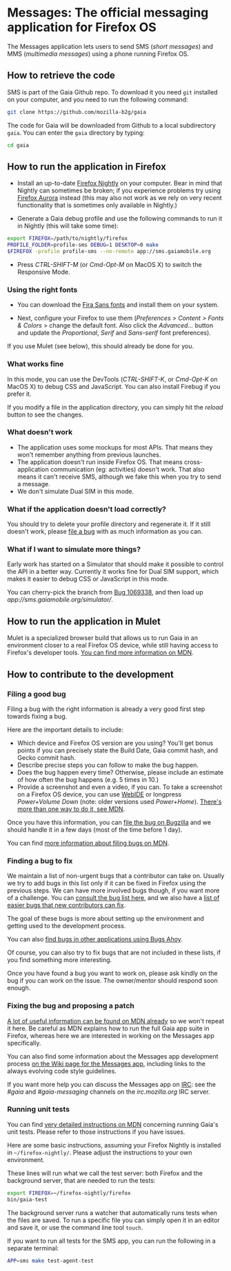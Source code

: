 Messages: The official messaging application for Firefox OS
============================================================

The Messages application lets users to send SMS (_short messages_) and MMS (_multimedia
messages_) using a phone running Firefox OS.

How to retrieve the code
------------------------
SMS is part of the Gaia Github repo. To download it you need `git` installed on
your computer, and you need to run the following command:

```bash
git clone https://github.com/mozilla-b2g/gaia
```

The code for Gaia will be downloaded from Github to a local subdirectory `gaia`.
You can enter the `gaia` directory by typing:

```bash
cd gaia
```

How to run the application in Firefox
-------------------------------------

* Install an up-to-date [Firefox Nightly](http://nightly.mozilla.org/) on your
  computer. Bear in mind that Nightly can sometimes be broken; if you experience
  problems try using [Firefox Aurora](https://www.mozilla.org/fr/firefox/channel/#aurora)
  instead (this may also not work as we rely on very recent functionality that is
  sometimes only available in Nightly.)

* Generate a Gaia debug profile and use the following commands to run it in
  Nightly (this will take some time):

```bash
export FIREFOX=/path/to/nightly/firefox
PROFILE_FOLDER=profile-sms DEBUG=1 DESKTOP=0 make
$FIREFOX -profile profile-sms --no-remote app://sms.gaiamobile.org
```

* Press _CTRL-SHIFT-M_ (or _Cmd-Opt-M_ on MacOS X) to switch the Responsive Mode.

### Using the right fonts

* You can download the [Fira Sans fonts](http://www.carrois.com/fira-3-1/#download)
  and install them on your system.

* Next, configure your Firefox to use them
(_Preferences > Content > Fonts & Colors_ > change the default font. Also click
the _Advanced..._ button and update the _Proportional_, _Serif_ and _Sans-serif_
font preferences).

If you use Mulet (see below), this should already be done for you.

### What works fine

In this mode, you can use the DevTools (_CTRL-SHIFT-K_, or _Cmd-Opt-K_ on MacOS
X) to debug CSS and JavaScript. You can also install Firebug if you prefer it.

If you modify a file in the application directory, you can simply hit the
_reload_ button to see the changes.

### What doesn't work

* The application uses some mockups for most APIs. That means they won't
  remember anything from previous launches.
* The application doesn't run inside Firefox OS. That means cross-application
  communication (eg: activities) doesn't work. That also means it can't receive
  SMS, although we fake this when you try to send a message.
* We don't simulate Dual SIM in this mode.

### What if the application doesn't load correctly?

You should try to delete your profile directory and regenerate it. If it still
doesn't work, please [file a bug](https://bugzilla.mozilla.org/enter_bug.cgi?product=Firefox%20OS&component=Gaia%3A%3ASMS&short_desc=[Messages]%20Running%20the%20application%20in%20Firefox%20is%20broken)
with as much information as you can.

### What if I want to simulate more things?

Early work has started on a Simulator that should make it possible to control
the API in a better way. Currently it works fine for Dual SIM
support, which makes it easier to debug CSS or JavaScript in this mode.

You can cherry-pick the branch from [Bug 1069338](https://bugzilla.mozilla.org/show_bug.cgi?id=1069338),
and then load up _app://sms.gaiamobile.org/simulator/_.

How to run the application in Mulet
-------------------
Mulet is a specialized browser build that allows us to run Gaia in an environment
closer to a real Firefox OS device, while still having access to Firefox's
developer tools. [You can find more information on
MDN](https://developer.mozilla.org/en-US/Firefox_OS/Developing_Gaia/Different_ways_to_run_Gaia#Using_Gaia_in_Firefox_Mulet).

How to contribute to the development
------------------------------------
### Filing a good bug

Filing a bug with the right information is already a very good first step
towards fixing a bug.

Here are the important details to include:

* Which device and Firefox OS version are you using? You'll get bonus points if
  you can precisely state the Build Date, Gaia commit hash, and Gecko commit hash.
* Describe precise steps you can follow to make the bug happen.
* Does the bug happen every time? Otherwise, please include an estimate of how
  often the bug happens (e.g. 5 times in 10.)
* Provide a screenshot and even a video, if you can. To take a screenshot on a
  Firefox OS device, you can use [WebIDE](https://developer.mozilla.org/en-US/docs/Tools/WebIDE)
  or longpress _Power+Volume Down_ (note: older
  versions used _Power+Home_). [There's more than one way to do
  it, see MDN](https://developer.mozilla.org/en-US/Firefox_OS/Debugging/taking_screenshots).

Once you have this information, you can [file the bug on
Bugzilla](https://bugzilla.mozilla.org/enter_bug.cgi?product=Firefox%20OS&component=Gaia%3A%3ASMS)
and we should handle it in a few days (most of the time before 1 day).

You can find [more information about filing bugs on
MDN](https://developer.mozilla.org/en-US/Firefox_OS/Developing_Firefox_OS/Filing_bugs_against_Firefox_OS).

### Finding a bug to fix

We maintain a list of non-urgent bugs that a contributor can take on. Usually we
try to add bugs in this list only if it can be fixed in Firefox using the
previous steps. We can have more involved bugs though, if you want more of a challenge. You can [consult the
bug list here](https://bugzilla.mozilla.org/buglist.cgi?f1=bug_mentor&o1=isnotempty&resolution=---&emailtype1=exact&query_format=advanced&emailassigned_to1=1&email1=nobody%40mozilla.org&component=Gaia%3A%3ASMS&product=Firefox%20OS),
and we also have a [list of easier bugs that new contributors can fix](https://bugzilla.mozilla.org/buglist.cgi?o1=isnotempty&emailtype1=exact&status_whiteboard_type=substring&emailassigned_to1=1&status_whiteboard=[good%20first%20bug]&email1=nobody%40mozilla.org&f1=bug_mentor&resolution=---&query_format=advanced&component=Gaia%3A%3ASMS&product=Firefox%20OS).

The goal of these bugs is more about setting up the environment and getting used
to the development process.

You can also [find bugs in other applications using Bugs Ahoy](http://www.joshmatthews.net/bugsahoy/?b2g=1&unowned=1).

Of course, you can also try to fix bugs that are not included in these lists, if
you find something more interesting.

Once you have found a bug you want to work on, please ask kindly on the bug if
you can work on the issue. The owner/mentor should respond soon enough.

### Fixing the bug and proposing a patch

[A lot of useful information can be found on MDN already](https://developer.mozilla.org/en-US/Firefox_OS/Developing_Gaia)
so we won't repeat it here. Be careful as MDN explains how to run the full Gaia
app suite in Firefox, whereas here we are interested in working on the Messages
app specifically.

You can also find some information about the Messages app development process
[on the Wiki page for the Messages app](https://wiki.mozilla.org/Gaia/SMS),
including links to the always evolving code style guidelines.

If you want more help you can discuss the Messages app on [IRC](https://wiki.mozilla.org/IRC):
see the _#gaia_
and _#gaia-messaging_ channels on the _irc.mozilla.org_ IRC server.

### Running unit tests

You can find [very detailed instructions on MDN](https://developer.mozilla.org/en-US/Firefox_OS/Platform/Automated_testing/Gaia_unit_tests)
concerning running Gaia's unit tests. Please refer to those instructions if you have issues.

Here are some basic instructions, assuming your Firefox Nightly is installed in
`~/firefox-nightly/`. Please adjust the instructions to your own environment.

These lines will run what we call the test server: both Firefox and the
background server, that are needed to run the tests:

```bash
export FIREFOX=~/firefox-nightly/firefox
bin/gaia-test
```

The background server runs a watcher that automatically runs tests when the
files are saved. To run a specific file you can simply open it in an editor
and save it, or use the command line tool `touch`.

If you want to run all tests for the SMS app, you can run the following in a separate
terminal:

```bash
APP=sms make test-agent-test
```

